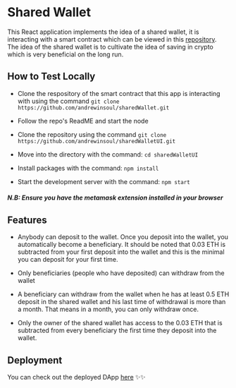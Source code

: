 # Shared Wallet

This React application implements the idea of a shared wallet, it is interacting with a smart contract which can be viewed in this
[repository](https://github.com/andrewinsoul/SharedWallet/blob/master/contracts/SharedWallet.sol). The idea of the shared wallet is to cultivate the idea of saving in crypto which is very beneficial on the long run.

## How to Test Locally

- Clone the respository of the smart contract that this app is interacting with using the command `git clone https://github.com/andrewinsoul/sharedWallet.git`

- Follow the repo's ReadME and start the node

- Clone the repository using the command `git clone https://github.com/andrewinsoul/sharedWalletUI.git`

- Move into the directory with the command: `cd sharedWalletUI`

- Install packages with the command: `npm install`

- Start the development server with the command: `npm start`

##### N.B: Ensure you have the metamask extension installed in your browser

## Features

- Anybody can deposit to the wallet. Once you deposit into the wallet, you automatically become a beneficiary.
  It should be noted that 0.03 ETH is subtracted from your first deposit into the wallet and this is the minimal you can deposit for your first time.

- Only beneficiaries (people who have deposited) can withdraw from the wallet

- A beneficiary can withdraw from the wallet when he has at least 0.5 ETH deposit in the shared wallet and his last time of withdrawal is more than a month. That means in a month, you can only withdraw once.

- Only the owner of the shared wallet has access to the 0.03 ETH that is subtracted from every beneficiary the first time they deposit into the wallet.

## Deployment

You can check out the deployed DApp [here](https://nimble-jelly-d1c323.netlify.app/) ✨✨
